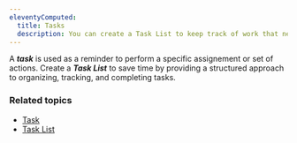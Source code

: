 ```yaml
---
eleventyComputed:
  title: Tasks
  description: You can create a Task List to keep track of work that needs to be done by the team.
---
```

A ***task*** is used as a reminder to perform a specific assignement or set of actions. Create a ***Task List*** to save time by providing a structured approach to organizing, tracking, and completing tasks. 

### Related topics
* [Task](/rdm/windows/commands/window/panels/task/)
* [Task List](/rdm/windows/commands/view/panels/task-list/)
